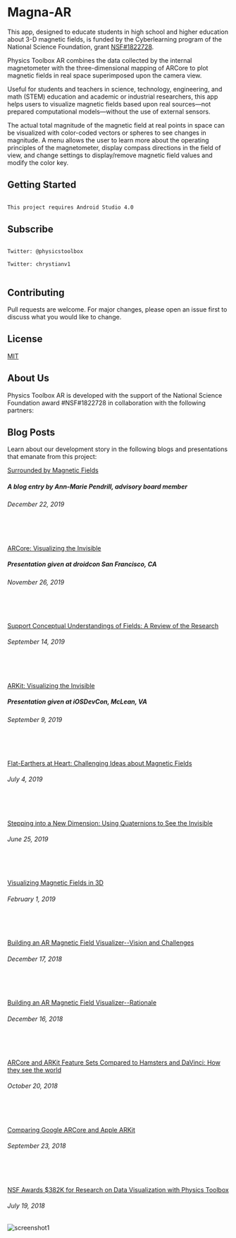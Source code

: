  # Magna-AR

 This app, designed to educate students in high school and higher education about 3-D magnetic fields, is funded by the Cyberlearning program of the National Science Foundation, grant [NSF#1822728](https://www.nsf.gov/awardsearch/showAward?AWD_ID=1822728&HistoricalAwards=false).

Physics Toolbox AR combines the data collected by the internal magnetometer with the three-dimensional mapping of ARCore to plot magnetic fields in real space superimposed upon the camera view.



Useful for students and teachers in science, technology, engineering, and math (STEM) education and academic or industrial researchers, this app helps users to visualize magnetic fields based upon real sources—not prepared computational models—without the use of external sensors.



The actual total magnitude of the magnetic field at real points in space can be visualized with color-coded vectors or spheres to see changes in magnitude. A menu allows the user to learn more about the operating principles of the magnetometer, display compass directions in the field of view, and change settings to display/remove magnetic field values and modify the color key.




## Getting Started

```bash

This project requires Android Studio 4.0

```



## Subscribe

```bash

Twitter: @physicstoolbox

Twitter: chrystianv1



```



## Contributing

Pull requests are welcome. For major changes, please open an issue first to discuss what you would like to change.





## License

[MIT](https://choosealicense.com/licenses/mit/)



## About Us

Physics Toolbox AR is developed with the support of the National Science Foundation award #NSF#1822728 in collaboration with the following partners:

## Blog Posts
 Learn about our development story in the following blogs and presentations that emanate from this project:



[Surrounded by Magnetic Fields](https://research4rabbits.wordpress.com/2019/12/22/surrounded-by-magnetic-fields/)

 ##### A blog entry by Ann-Marie Pendrill, advisory board member

###### December 22, 2019

###### ​

[ARCore: Visualizing the Invisible](https://www.droidcon.com/media-detail?video=380844714)

##### Presentation given at droidcon San Francisco, CA

###### November 26, 2019
###### ​


 [Support Conceptual Understandings of Fields: A Review of the Research](https://www.vieyrasoftware.net/single-post/2019/09/14/Supporting-Conceptual-Understandings-of-Fields-A-Review-of-the-Research)

###### September 14, 2019

###### ​

[ARKit: Visualizing the Invisible](https://www.youtube.com/watch?v=Qb_E8DcEjY4)

##### Presentation given at iOSDevCon, McLean, VA

###### September 9, 2019

###### ​

 [Flat-Earthers at Heart: Challenging Ideas about Magnetic Fields](https://www.vieyrasoftware.net/single-post/2019/07/04/Flat-Earthers-at-Heart-Challenging-Naive-Ideas-about-Magnetic-Fields)

###### July 4, 2019

###### ​

 [Stepping into a New Dimension: Using Quaternions to See the Invisible](https://www.vieyrasoftware.net/single-post/2019/06/25/Stepping-into-a-New-Dimension-Using-Quaternions-to-See-the-Invisible)

###### June 25, 2019

###### ​

[Visualizing Magnetic Fields in 3D](https://www.vieyrasoftware.net/single-post/2019/02/01/Visualizing-Magnetic-Fields-in-3D)

###### February 1, 2019

###### ​

[Building an AR Magnetic Field Visualizer--Vision and Challenges](https://www.vieyrasoftware.net/single-post/2018/12/17/Building-an-AR-Magnetic-Field-Visualizer%E2%80%94The-Vision-and-Challenges)

###### December 17, 2018

###### ​

[Building an AR Magnetic Field Visualizer--Rationale](https://www.vieyrasoftware.net/single-post/2018/12/16/Building-an-AR-Magnetic-Field-Visualizer%E2%80%94Rationale)

###### December 16, 2018

###### ​

[ARCore and ARKit Feature Sets Compared to Hamsters and DaVinci: How they see the world](https://www.vieyrasoftware.net/single-post/2018/10/20/ARCore-and-ARKit-Feature-Sets-compared-to-hamsters-and-DaVinci-How-they-see-the-world)

###### October 20, 2018

###### ​

[Comparing Google ARCore and Apple ARKit](https://www.vieyrasoftware.net/single-post/2018/09/23/Comparing-Google-ARCore-and-Apple-ARKit)

###### September 23, 2018

###### ​

[NSF Awards $382K for Research on Data Visualization with Physics Toolbox](https://www.vieyrasoftware.net/single-post/2018/07/19/NSF-Awards-382K-for-Research-on-Data-Visualization-with-Physics-Toolbox)

###### July 19, 2018

![screenshot1](https://user-images.githubusercontent.com/1945387/64982494-51265b00-d88c-11e9-87a5-303f926b41e4.jpg)
